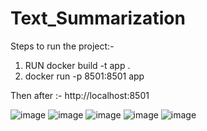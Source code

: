 ﻿# Text_Summarization

Steps to run the project:-
1. RUN  docker build -t app .
2. docker run -p 8501:8501 app

Then after :-
http://localhost:8501


![image](https://github.com/user-attachments/assets/a25f1e69-b841-4e94-97d6-511fb32a2e5c)
![image](https://github.com/user-attachments/assets/10c55a12-0e1b-4438-b220-4c74d79eb7d1)
![image](https://github.com/user-attachments/assets/8a8b82ac-22e0-4fdb-bb8a-144ccb278254)
![image](https://github.com/user-attachments/assets/4f49cc51-bc94-427c-a885-309ef3766b09)
![image](https://github.com/user-attachments/assets/ed614344-b4d6-425b-bdbc-f44d85cdbe8c)


